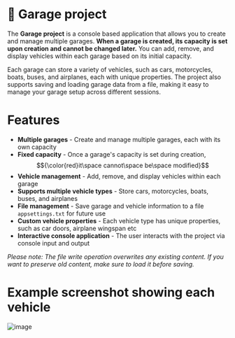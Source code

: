 # 🚗 Garage project

The **Garage project** is a console based application that allows you to create and manage multiple garages. **When a garage is created, its capacity is set upon creation and cannot be changed later.** You can add, remove, and display vehicles within each garage based on its initial capacity.

Each garage can store a variety of vehicles, such as cars, motorcycles, boats, buses, and airplanes, each with unique properties. The project also supports saving and loading garage data from a file, making it easy to manage your garage setup across different sessions.

# Features
* **Multiple garages** - Create and manage multiple garages, each with its own capacity
* **Fixed capacity** - Once a garage's capacity is set during creation, $${\color{red}it\space cannot\space be\space modified}$$
* **Vehicle management** - Add, remove, and display vehicles within each garage
* **Supports multiple vehicle types** - Store cars, motorcycles, boats, buses, and airplanes
* **File management** - Save garage and vehicle information to a file `appsettings.txt` for future use
* **Custom vehicle properties** - Each vehicle type has unique properties, such as car doors, airplane wingspan etc
* **Interactive console application** - The user interacts with the project via console input and output

*Please note: The file write operation overwrites any existing content. If you want to preserve old content, make sure to load it before saving.*

# Example screenshot showing each vehicle
![image](https://github.com/user-attachments/assets/96450cee-a521-450d-bf14-b737635b1d01)

